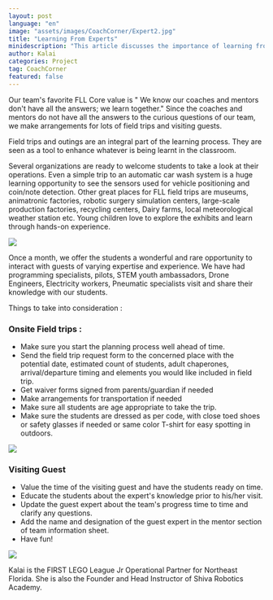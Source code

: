```yaml
---
layout: post
language: "en"
image: "assets/images/CoachCorner/Expert2.jpg"
title: "Learning From Experts"
minidescription: "This article discusses the importance of learning from experts in FIRST LEGO League. "
author: Kalai
categories: Project
tag: CoachCorner
featured: false
---
```

Our team's favorite FLL Core value is " We know our coaches and mentors don't have all the answers; we learn together." Since the coaches and mentors do not have all the answers to the curious questions of our team, we make arrangements for lots of field trips and visiting guests.

Field trips and outings are an integral part of the learning process.  They are seen as a tool to enhance whatever is being learnt in the classroom.

Several organizations are ready to welcome students to take a look at their operations.  Even a simple trip to an automatic car wash system is a huge learning opportunity to see the sensors used for vehicle positioning and coin/note detection.  Other great places for FLL field trips are museums, animatronic factories, robotic surgery simulation centers, large-scale production factories, recycling centers, Dairy farms, local meteorological weather station etc. Young children love to explore the exhibits and learn through hands-on experience.

<img src="{{ site.baseurl }}/assets/images/CoachCorner/Expert3.jpg" style="max-width: 100%" />

Once a month, we offer the students a wonderful and rare opportunity to interact with guests of varying expertise and experience.  We have had programming specialists, pilots, STEM youth ambassadors, Drone Engineers,  Electricity workers, Pneumatic specialists visit and share their knowledge with our students.

Things to take into consideration :

### Onsite Field trips :

* Make sure you start the planning process well ahead of time.
* Send the field trip request form to the concerned place with the potential date, estimated count of students, adult chaperones, arrival/departure timing and elements you would like included in field trip.
* Get waiver forms signed from parents/guardian if needed
* Make arrangements for transportation if needed
* Make sure all students are age appropriate to take the trip.
* Make sure the students are dressed as per code, with close toed shoes or safety glasses if needed or same color T-shirt for easy spotting in outdoors.

<img src="{{ site.baseurl }}/assets/images/CoachCorner/Expert4.jpg" style="max-width: 100%" />

### Visiting Guest

* Value the time of the visiting guest and have the students ready on time.
* Educate the students about the expert's knowledge prior to his/her visit.
* Update the guest expert about the team's progress time to time and clarify any questions.
* Add the name and designation of the guest expert in the mentor section of team information sheet.
* Have fun!<br>
<img src="{{ site.baseurl }}/assets/images/CoachCorner/Expert1.jpg" style="max-width: 100%" />

Kalai is the FIRST LEGO League Jr Operational Partner for Northeast Florida. She is also the Founder and Head Instructor of Shiva Robotics Academy.
